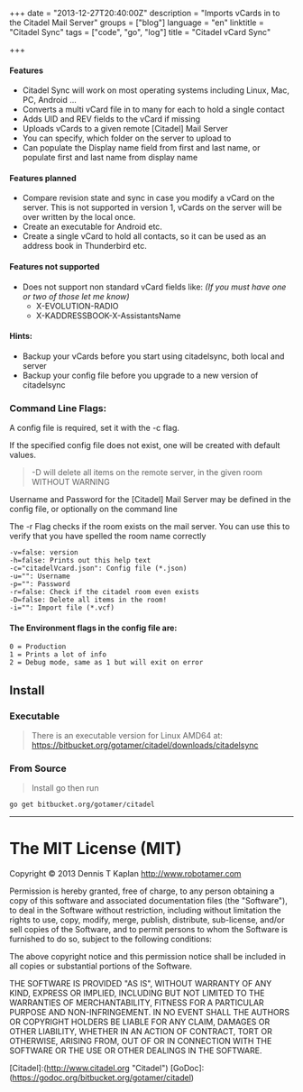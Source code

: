 +++
date = "2013-12-27T20:40:00Z"
description = "Imports vCards in to the Citadel Mail Server"
groups = ["blog"]
language = "en"
linktitle = "Citadel Sync"
tags = ["code", "go", "log"]
title = "﻿Citadel vCard Sync"

+++

#### Features

 - Citadel Sync will work on most operating systems including Linux, Mac, PC, Android ...
 - Converts a multi vCard file in to many for each to hold a single contact
 - Adds UID and REV fields to the vCard if missing
 - Uploads vCards to a given remote [Citadel] Mail Server
 - You can specify, which folder on the server to upload to 
 - Can populate the Display name field from first and last name, or populate first and last name from display name
  

#### Features planned

 - Compare revision state and sync in case you modify a vCard on the server. This 
 is not supported in version 1, vCards on the server will be over written by the local once.
 - Create an executable for Android etc.
 - Create a single vCard to hold all contacts, so it can be used as an address book in Thunderbird etc.

#### Features not supported

 - Does not support non standard vCard fields like:
   *(If you must have one or two of those let me know)*
 	- X-EVOLUTION-RADIO
 	- X-KADDRESSBOOK-X-AssistantsName


#### Hints: 
 - Backup your vCards before you start using citadelsync, both local and server
 - Backup your config file before you upgrade to a new version of citadelsync

### Command Line Flags:

A config file is required, set it with the -c flag.

If the specified config file does not exist, one will be created with default values.

 > -D will delete all items on the remote server, in the given room WITHOUT WARNING

Username and Password for the [Citadel] Mail Server may be
defined in the config file, or optionally on the command line

The -r Flag checks if the room exists on the mail server. You
can use this to verify that you have spelled the room name correctly


	-v=false: version
	-h=false: Prints out this help text
	-c="citadelVcard.json": Config file (*.json)
	-u="": Username
	-p="": Password
	-r=false: Check if the citadel room even exists
	-D=false: Delete all items in the room!
	-i="": Import file (*.vcf)

#### The Environment flags in the config file are:

	0 = Production
	1 = Prints a lot of info
	2 = Debug mode, same as 1 but will exit on error

## Install

### Executable

 > There is an executable version for Linux AMD64 at:
https://bitbucket.org/gotamer/citadel/downloads/citadelsync

### From Source

 > Install go then run

	go get bitbucket.org/gotamer/citadel
	
________________________________________________________

The MIT License (MIT)
========================================================

Copyright © 2013 Dennis T Kaplan <http://www.robotamer.com>

Permission is hereby granted, free of charge, to any person obtaining a copy of this software and associated documentation files (the "Software"), to deal in the Software without restriction, including without limitation the rights to use, copy, modify, merge, publish, distribute, sub-license, and/or sell copies of the Software, and to permit persons to whom the Software is furnished to do so, subject to the following conditions:

The above copyright notice and this permission notice shall be included in all copies or substantial portions of the Software.

THE SOFTWARE IS PROVIDED "AS IS", WITHOUT WARRANTY OF ANY KIND, EXPRESS OR IMPLIED, INCLUDING BUT NOT LIMITED TO THE WARRANTIES OF MERCHANTABILITY, FITNESS FOR A PARTICULAR PURPOSE AND NON-INFRINGEMENT. IN NO EVENT SHALL THE AUTHORS OR COPYRIGHT HOLDERS BE LIABLE FOR ANY CLAIM, DAMAGES OR OTHER LIABILITY, WHETHER IN AN ACTION OF CONTRACT, TORT OR OTHERWISE, ARISING FROM, OUT OF OR IN CONNECTION WITH THE SOFTWARE OR THE USE OR OTHER DEALINGS IN THE SOFTWARE.


[Citadel]:(http://www.citadel.org "Citadel")
[GoDoc]:(https://godoc.org/bitbucket.org/gotamer/citadel)


